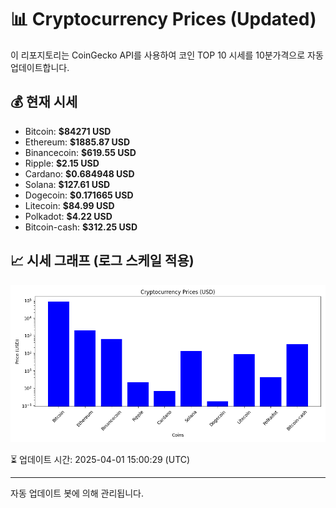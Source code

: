 
# 📊 Cryptocurrency Prices (Updated)

이 리포지토리는 CoinGecko API를 사용하여 코인 TOP 10 시세를 10분가격으로 자동 업데이트합니다.

## 💰 현재 시세
- Bitcoin: **$84271 USD**
- Ethereum: **$1885.87 USD**
- Binancecoin: **$619.55 USD**
- Ripple: **$2.15 USD**
- Cardano: **$0.684948 USD**
- Solana: **$127.61 USD**
- Dogecoin: **$0.171665 USD**
- Litecoin: **$84.99 USD**
- Polkadot: **$4.22 USD**
- Bitcoin-cash: **$312.25 USD**

## 📈 시세 그래프 (로그 스케일 적용)
![Crypto Prices](crypto_prices.png)

⏳ 업데이트 시간: 2025-04-01 15:00:29 (UTC)

---
자동 업데이트 봇에 의해 관리됩니다.
